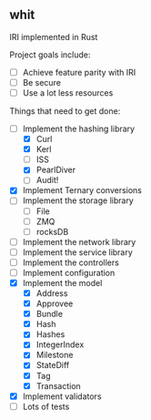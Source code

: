 ## whit
IRI implemented in Rust 

Project goals include:

- [ ] Achieve feature parity with IRI
- [ ] Be secure
- [ ] Use a lot less resources

Things that need to get done:
- [ ] Implement the hashing library
  - [x] Curl
  - [x] Kerl
  - [ ] ISS
  - [x] PearlDiver
  - [ ] Audit!
- [x] Implement Ternary conversions
- [ ] Implement the storage library
  - [ ] File
  - [ ] ZMQ
  - [ ] rocksDB
- [ ] Implement the network library
- [ ] Implement the service library
- [ ] Implement the controllers
- [ ] Implement configuration
- [x] Implement the model
  - [x] Address
  - [x] Approvee
  - [x] Bundle
  - [x] Hash
  - [x] Hashes
  - [x] IntegerIndex
  - [x] Milestone
  - [x] StateDiff
  - [x] Tag
  - [x] Transaction
- [x] Implement validators
- [ ] Lots of tests
